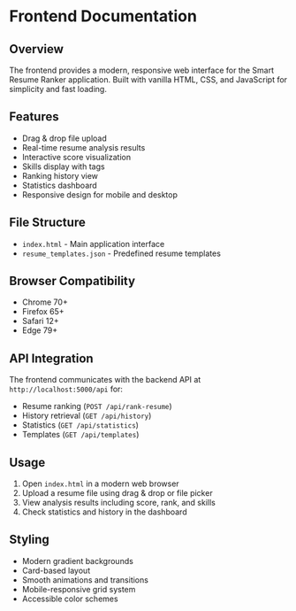 # Frontend Documentation

## Overview
The frontend provides a modern, responsive web interface for the Smart Resume Ranker application. Built with vanilla HTML, CSS, and JavaScript for simplicity and fast loading.

## Features
- Drag & drop file upload
- Real-time resume analysis results
- Interactive score visualization
- Skills display with tags
- Ranking history view
- Statistics dashboard
- Responsive design for mobile and desktop

## File Structure
- `index.html` - Main application interface
- `resume_templates.json` - Predefined resume templates

## Browser Compatibility
- Chrome 70+
- Firefox 65+
- Safari 12+
- Edge 79+

## API Integration
The frontend communicates with the backend API at `http://localhost:5000/api` for:
- Resume ranking (`POST /api/rank-resume`)
- History retrieval (`GET /api/history`)
- Statistics (`GET /api/statistics`)
- Templates (`GET /api/templates`)

## Usage
1. Open `index.html` in a modern web browser
2. Upload a resume file using drag & drop or file picker
3. View analysis results including score, rank, and skills
4. Check statistics and history in the dashboard

## Styling
- Modern gradient backgrounds
- Card-based layout
- Smooth animations and transitions
- Mobile-responsive grid system
- Accessible color schemes
